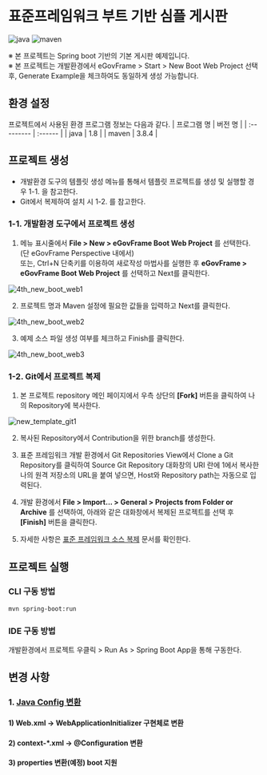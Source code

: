 # 표준프레임워크 부트 기반 심플 게시판
![java](https://img.shields.io/badge/java-007396?style=for-the-badge&logo=java&logoColor=white)
![maven](https://img.shields.io/badge/maven-C71A36?style=for-the-badge&logo=Apache_Maven&logoColor=white)


※ 본 프로젝트는 Spring boot 기반의 기본 게시판 예제입니다.  
※ 본 프로젝트는 개발환경에서 eGovFrame > Start > New Boot Web Project 선택 후, Generate Example을 체크하여도 동일하게 생성 가능합니다.

## 환경 설정

프로젝트에서 사용된 환경 프로그램 정보는 다음과 같다.
| 프로그램 명 | 버전 명 |
| :--------- | :------ |
| java | 1.8 |
| maven | 3.8.4 |

## 프로젝트 생성

- 개발환경 도구의 템플릿 생성 메뉴를 통해서 템플릿 프로젝트를 생성 및 실행할 경우 1-1. 을 참고한다.
- Git에서 복제하여 설치 시 1-2. 를 참고한다.

### 1-1. 개발환경 도구에서 프로젝트 생성

1. 메뉴 표시줄에서 **File > New > eGovFrame Boot Web Project** 를 선택한다. (단 eGovFrame Perspective 내에서)  
   또는, Ctrl+N 단축키를 이용하여 새로작성 마법사를 실행한 후 **eGovFrame > eGovFrame Boot Web Project** 를 선택하고 Next를 클릭한다.

![4th_new_boot_web1](https://user-images.githubusercontent.com/30619379/228182182-0039fd92-00f4-4bfc-b43f-f8b39e6b75f1.jpg)

2. 프로젝트 명과 Maven 설정에 필요한 값들을 입력하고 Next를 클릭한다.

![4th_new_boot_web2](https://user-images.githubusercontent.com/30619379/228182258-e0d3f59a-d524-4a97-b639-75578cd5ff97.jpg)

3. 예제 소스 파일 생성 여부를 체크하고 Finish를 클릭한다.

![4th_new_boot_web3](https://user-images.githubusercontent.com/30619379/228182289-b650d84b-e298-48f1-a47f-b3da1daa970d.jpg)

### 1-2. Git에서 프로젝트 복제

1. 본 프로젝트 repository 메인 페이지에서 우측 상단의 **[Fork]** 버튼을 클릭하여 나의 Repository에 복사한다.

![new_template_git1](https://user-images.githubusercontent.com/30619379/228111390-574e38e2-c1e4-49d2-9187-9060f9b4ce1c.jpg)

2. 복사된 Repository에서 Contribution을 위한 branch를 생성한다.

3. 표준 프레임워크 개발 환경에서 Git Repositories View에서 Clone a Git Repository를 클릭하여
   Source Git Repository 대화창의 URI 란에 1에서 복사한 나의 원격 저장소의 URL을 붙여 넣으면,
   Host와 Repository path는 자동으로 입력된다.

4. 개발 환경에서 **File > Import... > General > Projects from Folder or Archive** 를 선택하여,
   아래와 같은 대화창에서 복제된 프로젝트를 선택 후 **[Finish]** 버튼을 클릭한다.

5. 자세한 사항은 [표준 프레임워크 소스 복제](https://github.com/yongfire38/egovframe-template-simple-react/wiki/%ED%91%9C%EC%A4%80-%ED%94%84%EB%A0%88%EC%9E%84%EC%9B%8C%ED%81%AC-%EC%86%8C%EC%8A%A4-%EB%B3%B5%EC%A0%9C) 문서를 확인한다.

## 프로젝트 실행

### CLI 구동 방법

```bash
mvn spring-boot:run
```

### IDE 구동 방법

개발환경에서 프로젝트 우클릭 > Run As > Spring Boot App을 통해 구동한다.

## 변경 사항

### 1. [Java Config 변환](./Docs/java-config-convert.md)

#### 1) Web.xml -> WebApplicationInitializer 구현체로 변환

#### 2) context-\*.xml -> @Configuration 변환

#### 3) properties 변환(예정) boot 지원
